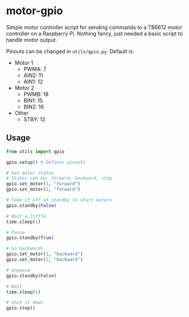 # motor-gpio
Simple motor controller script for sending commands to a TB6612 motor controller on a Raspberry Pi. Nothing fancy, just needed a basic script to handle motor output.

Pinouts can be changed in `utils/gpio.py`. Default is:
* Motor 1
    * PWMA: 7
    * AIN2: 11
    * AIN1: 12
* Motor 2
    * PWMB: 18
    * BIN1: 15
    * BIN2: 16
* Other
    * STBY: 13

## Usage
```py
from utils import gpio

gpio.setup() # Defines pinouts

# Set motor states
# States can be: forward, backward, stop
gpio.set_motor(1, "forward")
gpio.set_motor(2, "forward")

# Take it off of standby to start motors
gpio.standby(False)

# Wait a little
time.sleep(1)

# Pause
gpio.standby(True)

# Go backwards
gpio.set_motor(1, "backward")
gpio.set_motor(2, "backward")

# Unpause
gpio.standby(False)

# Wait
time.sleep(1)

# Shut it down
gpio.stop()
```